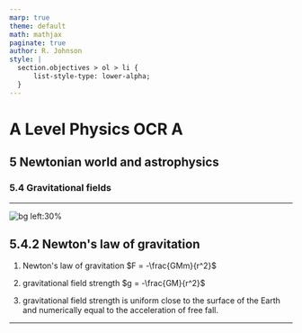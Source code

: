 ```yaml
---
marp: true
theme: default
math: mathjax
paginate: true
author: R. Johnson
style: |
  section.objectives > ol > li {
      list-style-type: lower-alpha;
  }
---
```


# A Level Physics OCR A
## 5 Newtonian world and astrophysics
### 5.4 Gravitational fields

---

<!-- _class: objectives -->

![bg left:30%](https://images.unsplash.com/photo-1492962827063-e5ea0d8c01f5?ixlib=rb-4.0.3&ixid=MnwxMjA3fDB8MHxwaG90by1wYWdlfHx8fGVufDB8fHx8&auto=format&fit=crop&w=2121&q=80)
## 5.4.2 Newton's law of gravitation


1. Newton's law of gravitation $F = -\frac{GMm}{r^2}$

2. gravitational field strength $g = -\frac{GM}{r^2}$

3. gravitational field strength is uniform close to the surface of the Earth and numerically equal to the acceleration of free fall.



---